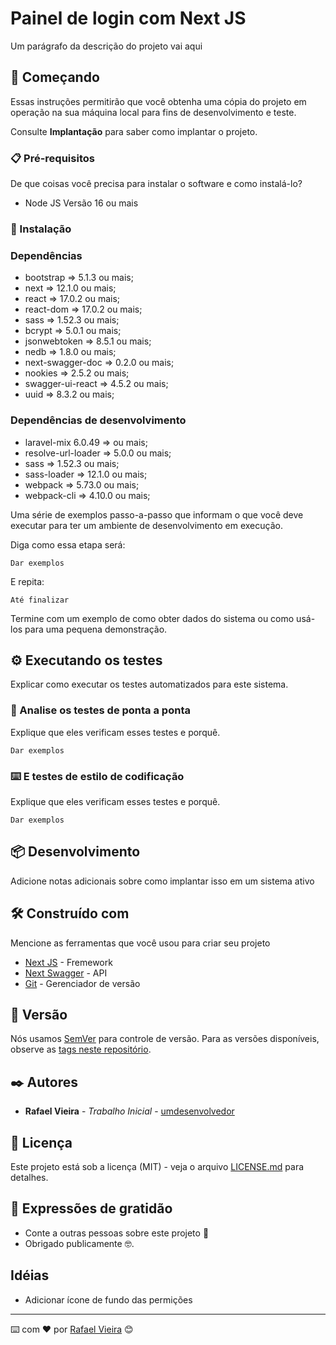 # Painel de login com Next JS

Um parágrafo da descrição do projeto vai aqui

## 🚀 Começando

Essas instruções permitirão que você obtenha uma cópia do projeto em operação na sua máquina local para fins de desenvolvimento e teste.

Consulte **Implantação** para saber como implantar o projeto.

### 📋 Pré-requisitos

De que coisas você precisa para instalar o software e como instalá-lo?

- Node JS Versão 16 ou mais

### 🔧 Instalação

### Dependências

- bootstrap        => 5.1.3 ou mais;
- next             => 12.1.0 ou mais;
- react            => 17.0.2 ou mais;
- react-dom        => 17.0.2 ou mais;
- sass             => 1.52.3 ou mais;
- bcrypt           => 5.0.1 ou mais;
- jsonwebtoken     => 8.5.1 ou mais;
- nedb             => 1.8.0 ou mais;
- next-swagger-doc => 0.2.0 ou mais;
- nookies          => 2.5.2 ou mais;
- swagger-ui-react => 4.5.2 ou mais;
- uuid             => 8.3.2 ou mais;

### Dependências de desenvolvimento

- laravel-mix 6.0.49 => ou mais;
- resolve-url-loader => 5.0.0 ou mais;
- sass               => 1.52.3 ou mais;
- sass-loader        => 12.1.0 ou mais;
- webpack            => 5.73.0 ou mais;
- webpack-cli        => 4.10.0 ou mais;

Uma série de exemplos passo-a-passo que informam o que você deve executar para ter um ambiente de desenvolvimento em execução.

Diga como essa etapa será:

```
Dar exemplos
```

E repita:

```
Até finalizar
```

Termine com um exemplo de como obter dados do sistema ou como usá-los para uma pequena demonstração.

## ⚙️ Executando os testes

Explicar como executar os testes automatizados para este sistema.

### 🔩 Analise os testes de ponta a ponta

Explique que eles verificam esses testes e porquê.

```
Dar exemplos
```

### ⌨️ E testes de estilo de codificação

Explique que eles verificam esses testes e porquê.

```
Dar exemplos
```

## 📦 Desenvolvimento

Adicione notas adicionais sobre como implantar isso em um sistema ativo

## 🛠️ Construído com

Mencione as ferramentas que você usou para criar seu projeto

* [Next JS](https://nextjs.org/docs) - Fremework
* [Next Swagger](https://www.npmjs.com/package/next-swagger-doc) - API
* [Git](https://git-scm.com/doc) - Gerenciador de versão

<!-- ## 🖇️ Colaborando

Por favor, leia o [COLABORACAO.md](https://gist.github.com/usuario/linkParaInfoSobreContribuicoes) para obter detalhes sobre o nosso código de conduta e o processo para nos enviar pedidos de solicitação. -->

## 📌 Versão

Nós usamos [SemVer](http://semver.org/) para controle de versão. Para as versões disponíveis, observe as [tags neste repositório](https://github.com/suas/tags/do/projeto). 

## ✒️ Autores

* **Rafael Vieira** - *Trabalho Inicial* - [umdesenvolvedor](https://github.com/rafaeldevcode)

<!-- Você também pode ver a lista de todos os [colaboradores](https://github.com/usuario/projeto/colaboradores) que participaram deste projeto. -->

## 📄 Licença

Este projeto está sob a licença (MIT) - veja o arquivo [LICENSE.md](https://github.com/rafaeldevcode/painel-login-next/licenca) para detalhes.

## 🎁 Expressões de gratidão

* Conte a outras pessoas sobre este projeto 📢
* Obrigado publicamente 🤓.

## Idéias
- Adicionar ícone de fundo das permições

---
⌨️ com ❤️ por [Rafael Vieira](https://github.com/rafaeldevcode) 😊
